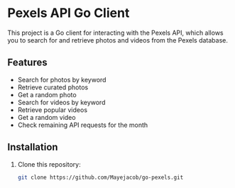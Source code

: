 # Pexels API Go Client

This project is a Go client for interacting with the Pexels API, which allows you to search for and retrieve photos and videos from the Pexels database.

## Features

- Search for photos by keyword
- Retrieve curated photos
- Get a random photo
- Search for videos by keyword
- Retrieve popular videos
- Get a random video
- Check remaining API requests for the month

## Installation

1. Clone this repository:
   ```bash
   git clone https://github.com/Mayejacob/go-pexels.git
```